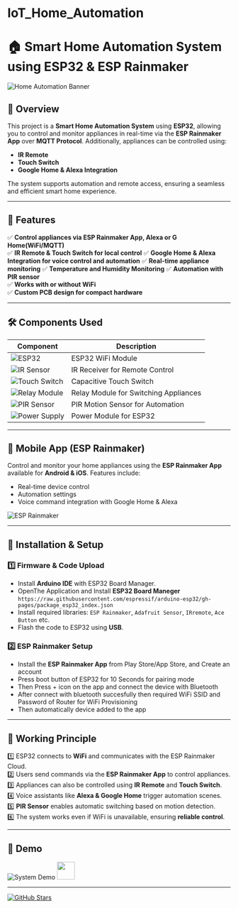 # IoT_Home_Automation
# 🏠 Smart Home Automation System using ESP32 & ESP Rainmaker

![Home Automation Banner](assets/banner.gif)

## 🌟 Overview
This project is a **Smart Home Automation System** using **ESP32**, allowing you to control and monitor appliances in real-time via the **ESP Rainmaker App** over **MQTT Protocol**. Additionally, appliances can be controlled using:
- **IR Remote**
- **Touch Switch**
- **Google Home & Alexa Integration**

The system supports automation and remote access, ensuring a seamless and efficient smart home experience.

---

## 🚀 Features
✅ **Control appliances via ESP Rainmaker App, Alexa or G Home(WiFi/MQTT)**  
✅ **IR Remote & Touch Switch for local control**
✅ **Google Home & Alexa Integration for voice control and automation** 
✅ **Real-time appliance monitoring**
✅ **Temperature and Humidity Monitoring** 
✅ **Automation with PIR sensor**  
✅ **Works with or without WiFi**  
✅ **Custom PCB design for compact hardware**  

---

## 🛠️ Components Used
| Component | Description |
|-----------|------------|
| ![ESP32](assets/esp32.png) | ESP32 WiFi Module |
| ![IR Sensor](assets/ir_sensor.png) | IR Receiver for Remote Control |
| ![Touch Switch](assets/touch_switch.png) | Capacitive Touch Switch |
| ![Relay Module](assets/relay_module.png) | Relay Module for Switching Appliances |
| ![PIR Sensor](assets/pir_sensor.png) | PIR Motion Sensor for Automation |
| ![Power Supply](assets/power_supply.png) | Power Module for ESP32 |

---

## 📱 Mobile App (ESP Rainmaker)
Control and monitor your home appliances using the **ESP Rainmaker App** available for **Android & iOS**. Features include:
- Real-time device control
- Automation settings
- Voice command integration with Google Home & Alexa

![ESP Rainmaker](assets/esp_rainmaker_app.png)

---

## 🔧 Installation & Setup

### 1️⃣ Firmware & Code Upload
- Install **Arduino IDE** with ESP32 Board Manager.
- OpenThe Application and Install **ESP32 Board Maneger** `https://raw.githubusercontent.com/espressif/arduino-esp32/gh-pages/package_esp32_index.json`
- Install required libraries: `ESP Rainmaker`, `Adafruit Sensor`, `IRremote`, `Ace Button` etc.
- Flash the code to ESP32 using **USB**.

### 2️⃣ ESP Rainmaker Setup
- Install the **ESP Rainmaker App** from Play Store/App Store, and Create an account
- Press boot button of ESP32 for 10 Seconds for pairing mode
- Then Press + icon on the app and connect the device with Bluetooth
- After connect with bluetooth succesfully then required WiFi SSID and Password of Router for WiFi Provisioning
- Then automatically device added to the app

---

## 📡 Working Principle
1️⃣ ESP32 connects to **WiFi** and communicates with the ESP Rainmaker Cloud.  
2️⃣ Users send commands via the **ESP Rainmaker App** to control appliances.  
3️⃣ Appliances can also be controlled using **IR Remote** and **Touch Switch**.  
4️⃣ Voice assistants like **Alexa & Google Home** trigger automation scenes.  
5️⃣ **PIR Sensor** enables automatic switching based on motion detection.  
6️⃣ The system works even if WiFi is unavailable, ensuring **reliable control**.

---

## 📸 Demo
![System Demo](assets/demo.gif)
<a href="https://www.youtube.com/watch?v=RzM9oUeDlkI">
    <img src="https://cdn-icons-png.flaticon.com/512/1384/1384060.png" width="40" height="40">
</a>

---






[![GitHub Stars](https://img.shields.io/github/stars/salman1397/IoT_Home_Automation.svg?style=social)](https://github.com/salman1397/IoT_Home_Automation)
